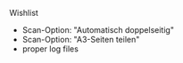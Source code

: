 Wishlist
- Scan-Option: "Automatisch doppelseitig"
- Scan-Option: "A3-Seiten teilen"
- proper log files